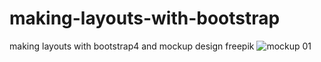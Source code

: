 # making-layouts-with-bootstrap
making layouts with bootstrap4 and mockup design freepik
![mockup 01 ]("https://github.com/Mr-Fullstack/making-layouts-with-bootstrap/blob/d605c2bc35b341015433d238b3e939253488b9f7/mockups/mockup-01.png")
